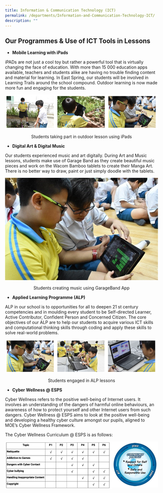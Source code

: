 ```yaml
---
title: Information & Communication Technology (ICT)
permalink: /departments/Information-and-Communication-Technology-ICT/
description: ""
---
```

Our Programmes &amp; Use of ICT Tools in Lessons
--------------------------------------------

*   **Mobile Learning with iPads**

iPADs are not just a cool toy but rather a powerful tool that is virtually changing the face of education. With more than 15 000 education apps available, teachers and students alike are having no trouble finding content and material for learning. In East Spring, our students will be involved in Learning Trails around the school compound. Outdoor learning is now made more fun and engaging for the students.

![](/images/ICT.png)

<center>Students taking part in outdoor lesson using iPads</center>

*   **Digital Art &amp; Digital Music**

Our students experienced music and art digitally. During Art and Music lessons, students make use of Garage Band as they create beautiful music pieces and work on the Wacom Bamboo tablets to create their Manga Art. There is no better way to draw, paint or just simply doodle with the tablets.

![](/images/ICT4.jpeg)

<center>Students creating music using GarageBand App</center>

*   **Applied Learning Programme (ALP)**

ALP in our school is to opportunities for all to deepen 21&nbsp;st&nbsp;century competencies and in moulding every student to be Self-directed Learner, Active Contributor, Confident Person and Concerned Citizen. The core objectives of our ALP are to help our students to acquire various ICT skills and computational thinking skills through coding and apply these skills to solve real-world problems.

![](/images/ICT2.png)

<center>Students engaged in ALP lessons</center>

*   **Cyber Wellness @ ESPS**

Cyber Wellness refers to the positive well-being of Internet users. It involves an understanding of the dangers of harmful online behaviours, an awareness of how to protect yourself and other Internet users from such dangers. Cyber Wellness @ ESPS aims to look at the positive well-being and developing a healthy cyber culture amongst our pupils, aligned to MOE’s Cyber Wellness Framework.

The Cyber Wellness Curriculum @ ESPS is as follows:

<img src="/images/ICT3.png" style="width:70%;float:left"><img src="/images/17_ict_11.jpeg" style="width:30%">